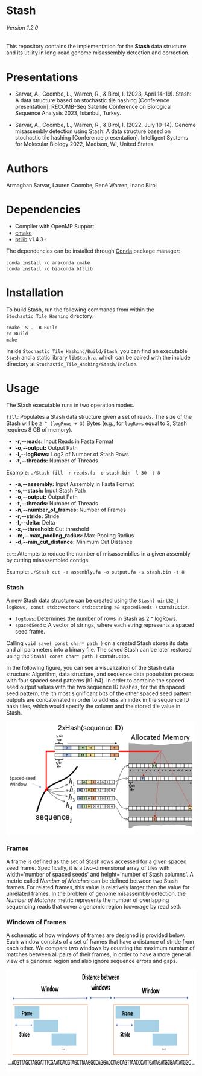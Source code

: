 # Stash
###### Version 1.2.0
This repository contains the implementation for the **Stash** data structure and its utility in long-read genome misassembly detection and correction.

# Presentations
* Sarvar, A., Coombe, L., Warren, R., & Birol, I. (2023, April 14–19). Stash: A data structure based on stochastic tile hashing [Conference presentation]. RECOMB-Seq Satellite Conference on Biological Sequence Analysis 2023, Istanbul, Turkey.

* Sarvar, A., Coombe, L., Warren, R., & Birol, I. (2022, July 10–14). Genome misassembly detection using Stash: A data structure based on stochastic tile hashing [Conference presentation]. Intelligent Systems for Molecular Biology 2022, Madison, WI, United States.

# Authors
Armaghan Sarvar, Lauren Coombe, René Warren, Inanc Birol


# Dependencies
  * Compiler with OpenMP Support
  * [cmake](https://cmake.org/download/)
  * [btllib](https://github.com/bcgsc/btllib) v1.4.3+

The dependencies can be installed through [Conda](https://docs.conda.io/en/latest/) package manager:
```
conda install -c anaconda cmake
conda install -c bioconda btllib
```

# Installation

To build Stash, run the following commands from within the `Stochastic_Tile_Hashing` directory:
```
cmake -S . -B Build
cd Build
make
```

Inside `Stochastic_Tile_Hashing/Build/Stash`, you can find an executable `Stash` and a static library `libStash.a`, which can be paired with the include directory at `Stochastic_Tile_Hashing/Stash/Include`.

# Usage
The Stash executable runs in two operation modes.

`fill`: Populates a Stash data structure given a set of reads. The size of the Stash will be `2 ^ (logRows + 3)` Bytes (e.g., for `logRows` equal to 3, Stash requires 8 GB of memory).
- **-r,-‌-reads:** Input Reads in Fasta Format
- **-o,-‌-output:** Output Path
- **-l,-‌-logRows:** Log2 of Number of Stash Rows
- **-t,-‌-threads:** Number of Threads

Example: `./Stash fill -r reads.fa -o stash.bin -l 30 -t 8`

- **-a,-‌-assembly:** Input Assembly in Fasta Format
- **-s,-‌-stash:** Input Stash Path
- **-o,-‌-output:** Output Path
- **-t,-‌-threads:** Number of Threads
- **-n,-‌-number_of_frames:** Number of Frames
- **-r,-‌-stride:** Stride
- **-l,-‌-delta:** Delta
- **-x,-‌-threshold:** Cut threshold
- **-m,--max_pooling_radius:** Max-Pooling Radius
- **-d,--min_cut_distance:** Minimum Cut Distance

`cut`: Attempts to reduce the number of misassemblies in a given assembly by cutting misassembled contigs.

Example: `./Stash cut -a assembly.fa -o output.fa -s stash.bin -t 8`

### Stash

A new Stash data structure can be created using the `Stash( uint32_t logRows, const std::vector< std::string >& spacedSeeds )` constructor.
* `logRows`: Determines the number of rows in Stash as 2 ^ logRows.
* `spacedSeeds`: A vector of strings, where each string represents a spaced seed frame.

Calling `void save( const char* path )` on a created Stash stores its data and all parameters into a binary file. The saved Stash can be later restored using the `Stash( const char* path )` constructor.

In the following figure, you can see a visualization of the Stash data structure: Algorithm, data structure, and sequence data population process with four spaced seed patterns (h1-h4). In order to combine the spaced seed output values with the two sequence ID hashes, for the ith spaced seed pattern, the ith most significant bits of the other spaced seed pattern outputs are concatenated in order to address an index in the sequence ID hash tiles, which would specify the column and the stored tile value in Stash.

<img src="figures/stash.jpeg" width="500" height="300">


### Frames

A frame is defined as the set of Stash rows accessed for a given spaced seed frame. Specifically, it is a two-dimensional array of tiles with width='number of spaced seeds' and height='number of Stash columns'. A metric called _Number of Matches_ can be defined between two Stash frames. For related frames, this value is relatively larger than the value for unrelated frames. In the problem of genome misassembly detection, the _Number of Matches_ metric represents the number of overlapping sequencing reads that cover a genomic region (coverage by read set). 

### Windows of Frames

A schematic of how windows of frames are designed is provided below. Each window consists of a set of frames that have a distance of stride from each other. We compare two windows by counting the maximum number of matches between all pairs of their frames, in order to have a more general view of a genomic region and also ignore sequence errors and gaps.

<img src="figures/windows.jpeg" width="800" height="270">
